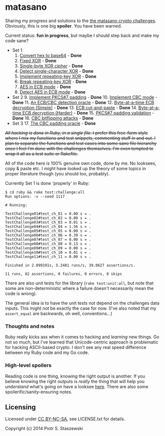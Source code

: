 # matasano

Sharing my progress and solutions to the [the matasano crypto challenges](http://cryptopals.com/). Obviously, this is one big **spoiler**. You have been warned.

Current status: **fun in progress**, but maybe I should step back and make my code sane?

- Set 1
  1. [Convert hex to base64](http://cryptopals.com/sets/1/challenges/1) - **Done**
  2. [Fixed XOR](http://cryptopals.com/sets/1/challenges/2) - **Done**
  3. [Single-byte XOR cipher](http://cryptopals.com/sets/1/challenges/3) - **Done**
  4. [Detect single-character XOR](http://cryptopals.com/sets/1/challenges/4) - **Done**
  5. [Implement repeating-key XOR](http://cryptopals.com/sets/1/challenges/5) - **Done**
  6. [Break repeating-key XOR](http://cryptopals.com/sets/1/challenges/6) - **Done**
  7. [AES in ECB mode](http://cryptopals.com/sets/1/challenges/7) - **Done**
  8. [Detect AES in ECB mode](http://cryptopals.com/sets/1/challenges/8) - **Done**
- Set 2
  9. [Implement PKCS#7 padding](http://cryptopals.com/sets/2/challenges/9) - **Done**
  10. [Implement CBC mode](http://cryptopals.com/sets/2/challenges/10) - **Done**
  11. [An ECB/CBC detection oracle](http://cryptopals.com/sets/2/challenges/11) - **Done**
  12. [Byte-at-a-time ECB decryption (Simple)](http://cryptopals.com/sets/2/challenges/12) - **Done**
  13. [ECB cut-and-paste](http://cryptopals.com/sets/2/challenges/13) - **Done**
  14. [Byte-at-a-time ECB decryption (Harder)](http://cryptopals.com/sets/2/challenges/14) - **Done**
  15. [PKCS#7 padding validation](http://cryptopals.com/sets/2/challenges/15) - **Done**
  16. [CBC bitflipping attacks](http://cryptopals.com/sets/2/challenges/16) - **Done**
- Set 3
  17. [The CBC padding oracle](http://cryptopals.com/sets/3/challenges/17) - **Done**

~~*All hacking is done in Ruby, in a single file*. I prefer this free-form style where I mix my functions and test snippets, commenting stuff in and out. I plan to separate the functions and test cases into some sane file hierarchy once I feel I'm done with the challenges themselves. I'm even tempted to wrap it all as a test suite or Rakefile.~~

All of the code here is 100% genuine own code, done by me. No looksees, copy & paste etc. I might have looked up the theory of some topics in proper literature though (you should too, probably).

Currently Set 1 is done 'properly' in Ruby:

    $ cd ruby && rake test:challenge:all
    Run options: -v --seed 1117
    
    # Running:
    
    TestChallenge01#test_ch_01 = 0.00 s = .
    TestChallenge02#test_ch_02 = 0.00 s = .
    TestChallenge03#test_ch_03 = 0.01 s = .
    TestChallenge04#test_ch_04 = 1.56 s = .
    TestChallenge05#test_ch_05 = 0.00 s = .
    TestChallenge06#test_ch_06 = 0.39 s = .
    TestChallenge07#test_ch_07 = 0.00 s = .
    TestChallenge08#test_ch_08 = 0.13 s = .
    TestChallenge09#test_ch_09 = 0.00 s = .
    TestChallenge10#test_ch_10 = 0.01 s = .
    TestChallenge11#test_ch_11 = 0.00 s = .
    
    Finished in 2.099191s, 5.2401 runs/s, 39.0627 assertions/s.
    
    11 runs, 82 assertions, 0 failures, 0 errors, 0 skips

There are also unit tests for the library (`rake test:unit:all`, but note that some are non-deterministic where a failure doesn't necessarily mean the code is wrong).

The general idea is to have the unit tests not depend on the challenges data inputs. This might not be exactly the case for now. (I've also noted that my `assert_equal` are backwards, oh well, conventions...)

### Thoughts and notes

Ruby really kicks ass when it comes to hacking and *learning* new things. Go not so much, but I've learned that Unicode-centric approach is problematic for hacking ASCII-based crypto. I don't see any real speed difference between my Ruby code and my Go code.

### High-level spoilers

Reading code is one thing, knowing the right output is another. If you believe knowing the right outputs is *really* the thing that will help you *understand* what's going on have a looksee [here](https://github.com/drbig/matasano/blob/master/SPOILERS.txt). There are also some spoilerific/sanity-ensuring notes.

## Licensing

Licensed under [CC BY-NC-SA](http://creativecommons.org/licenses/by-nc-sa/4.0/), see LICENSE.txt for details.

Copyright (c) 2014 Piotr S. Staszewski
